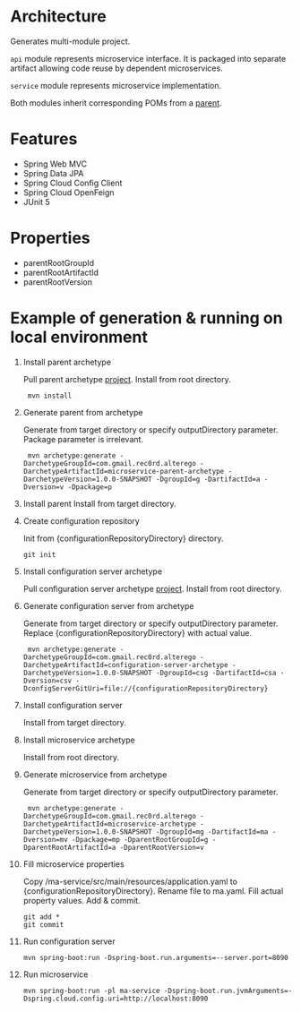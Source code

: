 # Architecture
Generates multi-module project.

`api` module represents microservice interface. It is packaged into separate artifact allowing code reuse by dependent microservices.
 
`service` module represents microservice implementation.

Both modules inherit corresponding POMs from a [parent](https://github.com/Vasily-Ermakov/microservice-parent-archetype).

# Features
* Spring Web MVC
* Spring Data JPA
* Spring Cloud Config Client
* Spring Cloud OpenFeign
* JUnit 5

# Properties
* parentRootGroupId
* parentRootArtifactId
* parentRootVersion

# Example of generation & running on local environment
1. Install parent archetype

    Pull parent archetype [project](https://github.com/Vasily-Ermakov/microservice-parent-archetype).
    Install from root directory.
    
        mvn install
2. Generate parent from archetype

    Generate from target directory or specify outputDirectory parameter.
    Package parameter is irrelevant.
    
        mvn archetype:generate -DarchetypeGroupId=com.gmail.rec0rd.alterego -DarchetypeArtifactId=microservice-parent-archetype -DarchetypeVersion=1.0.0-SNAPSHOT -DgroupId=g -DartifactId=a -Dversion=v -Dpackage=p
3. Install parent
    Install from target directory.
4. Create configuration repository

    Init from {configurationRepositoryDirectory} directory.
    
       git init
5. Install configuration server archetype

    Pull configuration server archetype [project](https://github.com/Vasily-Ermakov/configuration-server-archetype).
    Install from root directory.
6. Generate configuration server from archetype

    Generate from target directory or specify outputDirectory parameter.
    Replace {configurationRepositoryDirectory} with actual value.
    
        mvn archetype:generate -DarchetypeGroupId=com.gmail.rec0rd.alterego -DarchetypeArtifactId=configuration-server-archetype -DarchetypeVersion=1.0.0-SNAPSHOT -DgroupId=csg -DartifactId=csa -Dversion=csv -DconfigServerGitUri=file://{configurationRepositoryDirectory}
7. Install configuration server

    Install from target directory.
8. Install microservice archetype

    Install from root directory.
9. Generate microservice from archetype

    Generate from target directory or specify outputDirectory parameter.
    
        mvn archetype:generate -DarchetypeGroupId=com.gmail.rec0rd.alterego -DarchetypeArtifactId=microservice-archetype -DarchetypeVersion=1.0.0-SNAPSHOT -DgroupId=mg -DartifactId=ma -Dversion=mv -Dpackage=mp -DparentRootGroupId=g -DparentRootArtifactId=a -DparentRootVersion=v
10. Fill microservice properties

    Copy /ma-service/src/main/resources/application.yaml to {configurationRepositoryDirectory}.
    Rename file to ma.yaml.
    Fill actual property values. Add & commit.
    
        git add *
        git commit
11. Run configuration server

        mvn spring-boot:run -Dspring-boot.run.arguments=--server.port=8090
12. Run microservice

        mvn spring-boot:run -pl ma-service -Dspring-boot.run.jvmArguments=-Dspring.cloud.config.uri=http://localhost:8090